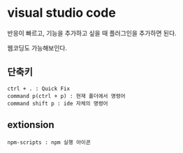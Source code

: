 # visual studio code

반응이 빠르고, 기능을 추가하고 싶을 때
플러그인을 추가하면 된다.

웹코딩도 가능해보인다.

## 단축키

```
ctrl + . : Quick Fix
command p(ctrl + p) : 현재 폴더에서 명령어
command shift p : ide 자체의 명령어
```

## extionsion

```
npm-scripts : npm 실행 아이콘

```